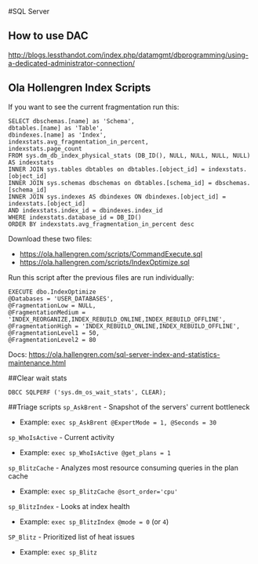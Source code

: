 #SQL Server

## How to use DAC
http://blogs.lessthandot.com/index.php/datamgmt/dbprogramming/using-a-dedicated-administrator-connection/

## Ola Hollengren Index Scripts

If you want to see the current fragmentation run this:
```
SELECT dbschemas.[name] as 'Schema',
dbtables.[name] as 'Table',
dbindexes.[name] as 'Index',
indexstats.avg_fragmentation_in_percent,
indexstats.page_count
FROM sys.dm_db_index_physical_stats (DB_ID(), NULL, NULL, NULL, NULL) AS indexstats
INNER JOIN sys.tables dbtables on dbtables.[object_id] = indexstats.[object_id]
INNER JOIN sys.schemas dbschemas on dbtables.[schema_id] = dbschemas.[schema_id]
INNER JOIN sys.indexes AS dbindexes ON dbindexes.[object_id] = indexstats.[object_id]
AND indexstats.index_id = dbindexes.index_id
WHERE indexstats.database_id = DB_ID()
ORDER BY indexstats.avg_fragmentation_in_percent desc
```

Download these two files:

- https://ola.hallengren.com/scripts/CommandExecute.sql
- https://ola.hallengren.com/scripts/IndexOptimize.sql

Run this script after the previous files are run individually:
```
EXECUTE dbo.IndexOptimize
@Databases = 'USER_DATABASES',
@FragmentationLow = NULL,
@FragmentationMedium = 'INDEX_REORGANIZE,INDEX_REBUILD_ONLINE,INDEX_REBUILD_OFFLINE',
@FragmentationHigh = 'INDEX_REBUILD_ONLINE,INDEX_REBUILD_OFFLINE',
@FragmentationLevel1 = 50,
@FragmentationLevel2 = 80
```

Docs: https://ola.hallengren.com/sql-server-index-and-statistics-maintenance.html

##Clear wait stats

`DBCC SQLPERF ('sys.dm_os_wait_stats', CLEAR);`

##Triage scripts
`sp_AskBrent` - Snapshot of the servers' current bottleneck
- Example: `exec sp_AskBrent @ExpertMode = 1, @Seconds = 30`

`sp_WhoIsActive` - Current activity
- Example: `exec sp_WhoIsActive @get_plans = 1`

`sp_BlitzCache` - Analyzes most resource consuming queries in the plan cache
- Example: `exec sp_BlitzCache @sort_order='cpu'`

`sp_BlitzIndex` - Looks at index health
- Example: `exec sp_BlitzIndex @mode = 0` (or `4`)

`SP_Blitz` - Prioritized list of heat issues
- Example: `exec sp_Blitz`
